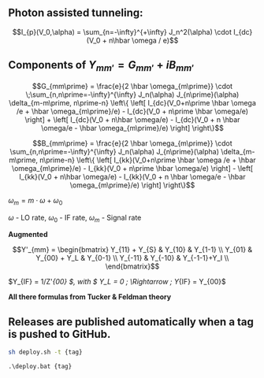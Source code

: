 ## Photon assisted tunneling:

$$I_{p}(V_0,\alpha) = \sum_{n=-\infty}^{+\infty} J_n^2(\alpha) \cdot I_{dc}(V_0 + n\hbar \omega / e)$$

## Components of $Y_{mm\prime} = G_{mm\prime} + i B_{mm\prime}$

```math
G_{mm\prime} = \frac{e}{2 \hbar \omega_{m\prime}} \cdot
\;\sum_{n,n\prime=-\infty}^{\infty} J_n(\alpha) J_{n\prime}(\alpha) \delta_{m-m\prime, n\prime-n}
\left\{ \left[ I_{dc}(V_0+n\prime \hbar \omega /e + \hbar \omega_{m\prime}/e) -
I_{dc}(V_0 + n\prime \hbar \omega/e) \right] +
\left[ I_{dc}(V_0 + n\hbar \omega/e) -
I_{dc}(V_0 + n \hbar \omega/e - \hbar \omega_{m\prime}/e) \right]  \right\}
```

```math
B_{mm\prime} = \frac{e}{2 \hbar \omega_{m\prime}} \cdot
\sum_{n,n\prime=-\infty}^{\infty} J_n(\alpha) J_{n\prime}(\alpha) \delta_{m-m\prime, n\prime-n}
\left\{ \left[ I_{kk}(V_0+n\prime \hbar \omega /e + \hbar \omega_{m\prime}/e) -
I_{kk}(V_0 + n\prime \hbar \omega/e) \right] -
\left[ I_{kk}(V_0 + n\hbar \omega/e) -
I_{kk}(V_0 + n \hbar \omega/e - \hbar \omega_{m\prime}/e) \right]  \right\}
```


$\omega_m = m \cdot \omega + \omega_0$

$\omega$ - LO rate, $\omega_0$ - IF rate, $\omega_m$ - Signal rate


__Augmented__ 
```math
Y'_{mm} =
\begin{bmatrix}
    Y_{11} + Y_{S} & Y_{10} & Y_{1-1}  \\
    Y_{01} & Y_{00} + Y_L & Y_{0-1}   \\
    Y_{-11} & Y_{-10} & Y_{-1-1}+Y_I  \\
\end{bmatrix}
```

$Y_{IF} = 1/Z'_{00} $, with $ Y_L = 0 \; \Rightarrow \; Y_{IF} = Y_{00}$



__All there formulas from Tucker & Feldman theory__


## Releases are published automatically when a tag is pushed to GitHub.

```bash
sh deploy.sh -t {tag}
```

```
.\deploy.bat {tag}
```